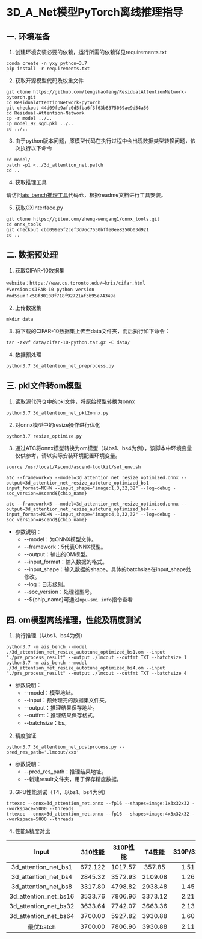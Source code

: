 # 3D_A_Net模型PyTorch离线推理指导

## 一. 环境准备

1. 创建环境安装必要的依赖，运行所需的依赖详见requirements.txt

```
conda create -n yxy python=3.7
pip install -r requirements.txt
```

2. 获取开源模型代码及权重文件

```
git clone https://github.com/tengshaofeng/ResidualAttentionNetwork-pytorch.git
cd ResidualAttentionNetwork-pytorch
git checkout 44d09fe9afc0d5fba6f3f63b8375069ae9d54a56
cd Residual-Attention-Network
cp -r model ../..
cp model_92_sgd.pkl ../..
cd ../..
```

3. 由于python版本问题，原模型代码在执行过程中会出现数据类型转换问题，依次执行以下命令

```
cd model/
patch -p1 <../3d_attention_net.patch
cd ..
```

4. 获取推理工具

请访问[ais_bench推理工具](https://gitee.com/ascend/tools/tree/master/ais-bench_workload/tool/ais_infer)代码仓，根据readme文档进行工具安装。

5. 获取OXInterface.py

```
git clone https://gitee.com/zheng-wengang1/onnx_tools.git
cd onnx_tools
git checkout cbb099e5f2cef3d76c7630bffe0ee8250b03d921
cd ..
```

## 二. 数据预处理

1. 获取CIFAR-10数据集

```
website：https://www.cs.toronto.edu/~kriz/cifar.html 
#Version：CIFAR-10 python version
#md5sum：c58f30108f718f92721af3b95e74349a
```

2. 上传数据集

```
mkdir data
```

3. 将下载的CIFAR-10数据集上传至data文件夹，而后执行如下命令：

```
tar -zxvf data/cifar-10-python.tar.gz -C data/
```

4. 数据预处理

```
python3.7 3d_attention_net_preprocess.py
```

## 三. pkl文件转om模型

1. 读取源代码仓中的pkl文件，将原始模型转换为onnx

```
python3.7 3d_attention_net_pkl2onnx.py
```

2. 对onnx模型中的resize操作进行优化
```
python3.7 resize_optimize.py
```

3. 通过ATC将onnx模型转换为om模型（以bs1、bs4为例），该脚本中环境变量仅供参考，请以实际安装环境配置环境变量。

```
source /usr/local/Ascend/ascend-toolkit/set_env.sh

atc --framework=5 --model=3d_attention_net_resize_optimized.onnx --output=3d_attention_net_resize_autotune_optimized_bs1 --input_format=NCHW --input_shape="image:1,3,32,32" --log=debug -soc_version=Ascend${chip_name}

atc --framework=5 --model=3d_attention_net_resize_optimized.onnx --output=3d_attention_net_resize_autotune_optimized_bs4 --input_format=NCHW --input_shape="image:4,3,32,32" --log=debug -soc_version=Ascend${chip_name}
```

- 参数说明：
  - --model：为ONNX模型文件。
  - --framework：5代表ONNX模型。
  - --output：输出的OM模型。
  - --input_format：输入数据的格式。
  - --input_shape：输入数据的shape。具体的batchsize在input_shape处修改。
  - --log：日志级别。
  - --soc_version：处理器型号。
  - --${chip_name}可通过`npu-smi info`指令查看

## 四. om模型离线推理，性能及精度测试

1. 执行推理（以bs1、bs4为例）

```
python3.7 -m ais_bench --model ./3d_attention_net_resize_autotune_optimized_bs1.om --input "./pre_process_result" --output ./lmcout --outfmt TXT --batchsize 1
python3.7 -m ais_bench --model ./3d_attention_net_resize_autotune_optimized_bs4.om --input "./pre_process_result" --output ./lmcout --outfmt TXT --batchsize 4
```

- 参数说明：
  - --model：模型地址。
  - --input：预处理完的数据集文件夹。
  - --output：推理结果保存地址。
  - --outfmt：推理结果保存格式。
  - --batchsize：bs。

2. 精度验证

```
python3.7 3d_attention_net_postprocess.py --pred_res_path='.lmcout/xxx'
```
- 参数说明：
  - --pred_res_path：推理结果地址。
  - --新建result文件夹，用于保存精度数据。

3. GPU性能测试（T4，以bs1、bs4为例）

```
trtexec --onnx=3d_attention_net.onnx --fp16 --shapes=image:1x3x32x32 --workspace=5000 --threads
trtexec --onnx=3d_attention_net.onnx --fp16 --shapes=image:4x3x32x32 --workspace=5000 --threads
```

4. 性能&精度对比

|       Input         |310性能|310P性能 |T4性能|310P/310|310P/T4|
| :-----------------: | :--:  | :---: | :--: | :-:| :-: |
|3d_attention_net_bs1 |672.122|1017.57| 357.85|1.51| 2.84|
|3d_attention_net_bs4 |2845.32|3572.93|2109.08|1.26| 1.69|
|3d_attention_net_bs8 |3317.80|4798.82|2938.48|1.45|1.633|
|3d_attention_net_bs16|3533.76|7806.96|3373.12|2.21|2.314|
|3d_attention_net_bs32|3633.64|7742.07|3663.36|2.13|2.113|
|3d_attention_net_bs64|3700.00|5927.82|3930.88|1.60| 1.50|
|最优batch             |3700.00|7806.96|3930.88|2.11|1.986|
